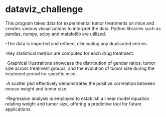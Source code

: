 # dataviz_challenge

This program takes data for experimental tumor treatments on mice and creates various visualizations to interpret the data. Python libraries such as pandas, numpy, scipy and matplotlib are utilized.

-The data is imported and refined, eliminating any duplicated entries.

-Key statistical metrics are computed for each drug treatment.

-Graphical illustrations showcase the distribution of gender ratios, tumor size across treatment groups, and the evolution of tumor size during the treatment period for specific mice.

-A scatter plot effectively demonstrates the positive correlation between mouse weight and tumor size.

-Regression analysis is employed to establish a linear model equation relating weight and tumor size, offering a predictive tool for future applications.

